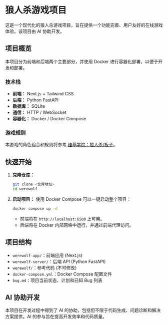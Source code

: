 # 狼人杀游戏项目

这是一个现代化的狼人杀游戏项目，旨在提供一个功能完善、用户友好的在线游戏体验。该项目由 AI 协助开发。

## 项目概览

本项目分为前端和后端两个主要部分，并使用 Docker 进行容器化部署，以便于开发和部署。

### 技术栈

- **前端：** Next.js + Tailwind CSS
- **后端：** Python FastAPI
- **数据库：** SQLite
- **通信：** HTTP / WebSocket
- **容器化：** Docker / Docker Compose

### 游戏规则

本游戏的角色组合和规则将参考 [维基学院：狼人杀/板子](https://zh.m.wikiversity.org/zh-sg/%E7%8B%BC%E4%BA%BA%E6%AE%BA/%E6%9D%BF%E5%AD%90)。

## 快速开始

1. **克隆仓库：**
   ```bash
   git clone <仓库地址>
   cd werewolf
   ```

2. **启动项目：**
   使用 Docker Compose 可以一键启动整个项目：
   ```bash
   docker compose up -d
   ```

   - 前端将在 `http://localhost:6500` 上可用。
   - 后端将在 Docker 内部网络中运行，并通过前端代理访问。

## 项目结构

- `werewolf-app/`：前端应用 (Next.js)
- `werewolf-server/`：后端 API (Python FastAPI)
- `werewolf/`：参考代码 (不可修改)
- `docker-compose.yml`：Docker Compose 配置文件
- `bug.md`：项目当前状态、计划和已知 Bug 列表

## AI 协助开发

本项目在开发过程中得到了 AI 的协助，包括但不限于代码生成、问题诊断和解决方案提供。AI 的参与旨在提高开发效率和代码质量。
